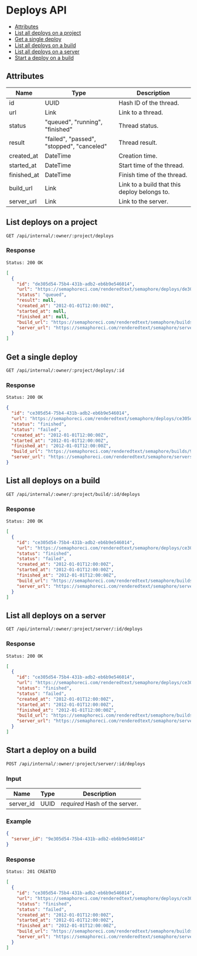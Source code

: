 # Deploys API

- [Attributes](#attributes)
- [List all deploys on a project](#list-deploys-on-a-project)
- [Get a single deploy](#get-a-single-deploy)
- [List all deploys on a build](#list-all-deploys-on-a-build)
- [List all deploys on a server](#list-all-deploys-on-a-server)
- [Start a deploy on a build](#start-a-deploy-on-a-build)

## Attributes

Name          | Type                                      | Description
------------- | ------------------------------------------|------------------------
id            | UUID                                      | Hash ID of the thread.
url           | Link                                      | Link to a thread.
status        | "queued", "running", "finished"           | Thread status.
result        | "failed", "passed", "stopped", "canceled" | Thread result.
created_at    | DateTime                                  | Creation time.
started_at    | DateTime                                  | Start time of the thread.
finished_at   | DateTime                                  | Finish time of the thread.
build_url     | Link                                      | Link to a build that this deploy belongs to.
server_url    | Link                                      | Link to the server.

## List deploys on a project

```
GET /api/internal/:owner/:project/deploys
```

### Response

`Status: 200 OK`

```json
[
  {
    "id": "de305d54-75b4-431b-adb2-eb6b9e546014",
    "url": "https://semaphoreci.com/renderedtext/semaphore/deploys/de305d54-75b4-431b-adb2-eb6b9e546014",
    "status": "queued",
    "result": null,
    "created_at": "2012-01-01T12:00:00Z",
    "started_at": null,
    "finished_at": null,
    "build_url": "https://semaphoreci.com/renderedtext/semaphore/builds/9e305d54-75b4-431b-adb2-eb6b9e546014",
    "server_url": "https://semaphoreci.com/renderedtext/semaphore/servers/9e305d54-75b4-431b-adb2-eb6b9e546014"
  }
]
```

## Get a single deploy

```
GET /api/internal/:owner/:project/deploys/:id
```

### Response

`Status: 200 OK`

``` json
{
  "id": "ce305d54-75b4-431b-adb2-eb6b9e546014",
  "url": "https://semaphoreci.com/renderedtext/semaphore/deploys/ce305d54-75b4-431b-adb2-eb6b9e546014",
  "status": "finished",
  "status": "failed",
  "created_at": "2012-01-01T12:00:00Z",
  "started_at": "2012-01-01T12:00:00Z",
  "finished_at": "2012-01-01T12:00:00Z",
  "build_url": "https://semaphoreci.com/renderedtext/semaphore/builds/9e305d54-75b4-431b-adb2-eb6b9e546014",
  "server_url": "https://semaphoreci.com/renderedtext/semaphore/servers/9e305d54-75b4-431b-adb2-eb6b9e546014"
}
```

## List all deploys on a build

```
GET /api/internal/:owner/:project/build/:id/deploys
```

### Response

`Status: 200 OK`

```json
[
  {
    "id": "ce305d54-75b4-431b-adb2-eb6b9e546014",
    "url": "https://semaphoreci.com/renderedtext/semaphore/deploys/ce305d54-75b4-431b-adb2-eb6b9e546014",
    "status": "finished",
    "status": "failed",
    "created_at": "2012-01-01T12:00:00Z",
    "started_at": "2012-01-01T12:00:00Z",
    "finished_at": "2012-01-01T12:00:00Z",
    "build_url": "https://semaphoreci.com/renderedtext/semaphore/builds/9e305d54-75b4-431b-adb2-eb6b9e546014",
    "server_url": "https://semaphoreci.com/renderedtext/semaphore/servers/9e305d54-75b4-431b-adb2-eb6b9e546014"
  }
]
```

## List all deploys on a server

```
GET /api/internal/:owner/:project/server/:id/deploys
```

### Response

`Status: 200 OK`

```json
[
  {
    "id": "ce305d54-75b4-431b-adb2-eb6b9e546014",
    "url": "https://semaphoreci.com/renderedtext/semaphore/deploys/ce305d54-75b4-431b-adb2-eb6b9e546014",
    "status": "finished",
    "status": "failed",
    "created_at": "2012-01-01T12:00:00Z",
    "started_at": "2012-01-01T12:00:00Z",
    "finished_at": "2012-01-01T12:00:00Z",
    "build_url": "https://semaphoreci.com/renderedtext/semaphore/builds/9e305d54-75b4-431b-adb2-eb6b9e546014",
    "server_url": "https://semaphoreci.com/renderedtext/semaphore/servers/9e305d54-75b4-431b-adb2-eb6b9e546014"
  }
]
```

## Start a deploy on a build

```
POST /api/internal/:owner/:project/server/:id/deploys
```

### Input

Name          | Type   | Description
------------- | -------|------------------------
server_id     | UUID   | _required_ Hash of the server.

### Example

``` json
{
  "server_id": "9e305d54-75b4-431b-adb2-eb6b9e546014"
}
```

### Response

`Status: 201 CREATED`

```json
[
  {
    "id": "ce305d54-75b4-431b-adb2-eb6b9e546014",
    "url": "https://semaphoreci.com/renderedtext/semaphore/deploys/ce305d54-75b4-431b-adb2-eb6b9e546014",
    "status": "finished",
    "status": "failed",
    "created_at": "2012-01-01T12:00:00Z",
    "started_at": "2012-01-01T12:00:00Z",
    "finished_at": "2012-01-01T12:00:00Z",
    "build_url": "https://semaphoreci.com/renderedtext/semaphore/builds/9e305d54-75b4-431b-adb2-eb6b9e546014",
    "server_url": "https://semaphoreci.com/renderedtext/semaphore/servers/9e305d54-75b4-431b-adb2-eb6b9e546014"
  }
]
```
